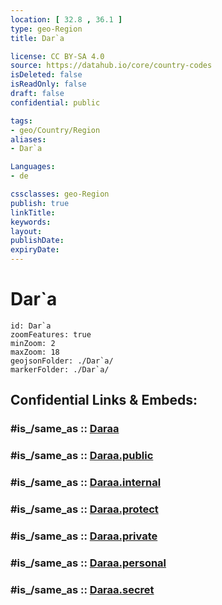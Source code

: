 ```yaml
---
location: [ 32.8 , 36.1 ] 
type: geo-Region
title: Dar`a

license: CC BY-SA 4.0
source: https://datahub.io/core/country-codes
isDeleted: false
isReadOnly: false
draft: false
confidential: public

tags:
- geo/Country/Region
aliases:
- Dar`a

Languages:
- de

cssclasses: geo-Region
publish: true
linkTitle: 
keywords: 
layout: 
publishDate: 
expiryDate: 
---
```


# Dar`a

```leaflet
id: Dar`a
zoomFeatures: true 
minZoom: 2 
maxZoom: 18
geojsonFolder: ./Dar`a/
markerFolder: ./Dar`a/
```


## Confidential Links & Embeds: 

### #is_/same_as :: [Daraa](/_Standards/Earth/Continent/Asia/Asia~West/Syria/Governorates~Syria/Daraa.md) 

### #is_/same_as :: [Daraa.public](/_public/Earth/Continent/Asia/Asia~West/Syria/Governorates~Syria/Daraa.public.md) 

### #is_/same_as :: [Daraa.internal](/_internal/Earth/Continent/Asia/Asia~West/Syria/Governorates~Syria/Daraa.internal.md) 

### #is_/same_as :: [Daraa.protect](/_protect/Earth/Continent/Asia/Asia~West/Syria/Governorates~Syria/Daraa.protect.md) 

### #is_/same_as :: [Daraa.private](/_private/Earth/Continent/Asia/Asia~West/Syria/Governorates~Syria/Daraa.private.md) 

### #is_/same_as :: [Daraa.personal](/_personal/Earth/Continent/Asia/Asia~West/Syria/Governorates~Syria/Daraa.personal.md) 

### #is_/same_as :: [Daraa.secret](/_secret/Earth/Continent/Asia/Asia~West/Syria/Governorates~Syria/Daraa.secret.md)

